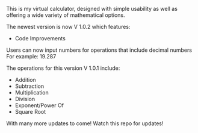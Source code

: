 This is my virtual calculator, designed with simple usability as well as offering a wide variety of mathematical options.

The newest version is now V 1.0.2 which features:
  - Code Improvements

Users can now input numbers for operations that include decimal numbers
For example:
19.287

The operations for this version V 1.0.1 include:
  - Addition
  - Subtraction
  - Multiplication
  - Division
  - Exponent/Power Of
  - Square Root

With many more updates to come! Watch this repo for updates!
